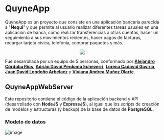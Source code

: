 # QuyneApp

QuyneApp es un proyecto que consiste en una aplicación bancaria parecida a "**Nequi**" y que permite al usuario realizar diferentes tareas usuales en una aplicación de banca, como realizar transferencias a otras cuentas, hacer un seguimiento a sus movimientos recientes, hacer pagos de facturas, recargar tarjeta cívica, telefonía, comprar paquetes y más. 

<p align="center">
  <img src="https://github.com/lejito/QuyneAppWebServer/assets/88862376/02971460-3353-4600-8d07-ee2c1dd1442f">
</p>

Fue desarrollada por un equipo de 5 personas, conformado por **[Alejandro Córdoba Ríos](https://github.com/lejito)**, **[Adrián David Perdomo Echeverri](https://github.com/AdrianPerdomoE)**, **[Lorena Cadavid Gaviria](https://github.com/L0renaC)**, **[Juan David Londoño Arbelaez](https://github.com/obdrase)** y **[Viviana Andrea Muñoz Olarte](https://github.com/olarteViviana)**.

## QuyneAppWebServer

Este repositorio contiene el código de la aplicación backend y API (desarrollado con **NodeJS** y **ExpressJS**), al igual que los scripts de creación de modelos y estructuras (y backup) de la base de datos de **PostgreSQL**.

### Modelo de datos
![image](https://github.com/lejito/QuyneAppWebServer/assets/88862376/7c796ce9-50bf-47be-9ecc-d84b9b943a13)
